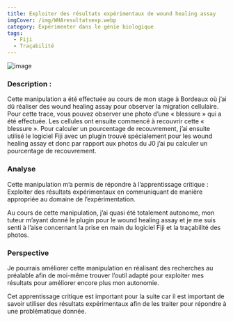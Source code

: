 ```yaml
---
title: Exploiter des résultats expérimentaux de wound healing assay
imgCover: /img/WHAresultatsexp.webp
category: Expérimenter dans le génie biologique
tags:
  - Fiji
  - Traçabilité
---
```


![image](img/WHAresultatsexp.webp)

### Description :

Cette manipulation a été effectuée au cours de mon stage à Bordeaux où j’ai dû réaliser des wound healing assay pour observer la migration cellulaire. Pour cette trace, vous pouvez observer une photo d’une « blessure » qui a été effectuée. Les cellules ont ensuite commencé à recouvrir cette « blessure ». Pour calculer un pourcentage de recouvrement, j’ai ensuite utilisé le logiciel Fiji avec un plugin trouvé spécialement pour les wound healing assay et donc par rapport aux photos du J0 j’ai pu calculer un pourcentage de recouvrement.

### Analyse

Cette manipulation m’a permis de répondre à l’apprentissage critique : Exploiter des résultats expérimentaux en communiquant de manière appropriée au domaine de l’expérimentation.

Au cours de cette manipulation, j’ai quasi été totalement autonome, mon tuteur m’ayant donné le plugin pour le wound healing assay et je me suis senti à l’aise concernant la prise en main du logiciel Fiji et la traçabilité des photos.

### Perspective

Je pourrais améliorer cette manipulation en réalisant des recherches au préalable afin de moi-même trouver l’outil adapté pour exploiter mes résultats pour améliorer encore plus mon autonomie.

Cet apprentissage critique est important pour la suite car il est important de savoir utiliser des résultats expérimentaux afin de les traiter pour répondre à une problématique donnée.
